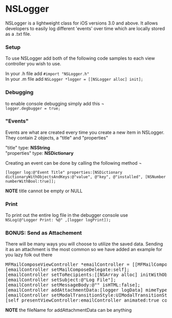 # NSLogger
NSLogger is a lightweight class for iOS versions 3.0 and above. It allows developers to easily log different 'events' over time which are locally stored as a .txt file.

<h3>Setup</h3>
To use NSLogger add both of the following code samples to each view controller you wish to use.<p>
In your .h file add <code>#import "NSLogger.h"</code>
<br/>
In your .m file add <code>NSLogger *logger = [[NSLogger alloc] init];</code>

<h3>Debugging</h3>
to enable console debugging simply add this ¬ <br/>
<code>logger.degbugger = true;</code><p>

<h3>"Events"</h3>
Events are what are created every time you create a new item in NSLogger. They contain 2 objects, a "title" and "properties"<p>
"title" type: <strong>NSString</strong><br/>
"properties" type: <strong>NSDictionary</strong>

Creating an event can be done by calling the following method ¬ 

<code>[logger log:@"Event Title" properties:[NSDictionary dictionaryWithObjectsAndKeys:@"value", @"key", @"installed", [NSNumber numberWithBool:true]];</code>
<p><strong>NOTE</strong> title cannot be empty or NULL

<h3>Print</h3>
To print out the entire log file in the debugger console use  <br/>
<code>NSLog(@"Logger Print: %@" ,[logger logPrint]);</code><p>

<h3>BONUS: Send as Attachement</h3>
There will be many ways you will choose to utilize the saved data. Sending it as an attachment is the most common so we have added an example for you lazy folk out there

<pre>
MFMailComposeViewController *emailController = [[MFMailComposeViewController alloc] init];
[emailController setMailComposeDelegate:self];
[emailController setToRecipients:[[NSArray alloc] initWithObjects:@"email@gmail.com", nil]];
[emailController setSubject:@"Log File"];
[emailController setMessageBody:@"" isHTML:false];
[emailController addAttachmentData:[logger logData] mimeType:@"text/plain" fileName:@"logger.txt"];
[emailController setModalTransitionStyle:UIModalTransitionStyleCoverVertical];
[self presentViewController:emailController animated:true completion:nil];</pre>
        
<p><strong>NOTE</strong> the fileName for addAttachmentData can be anything



